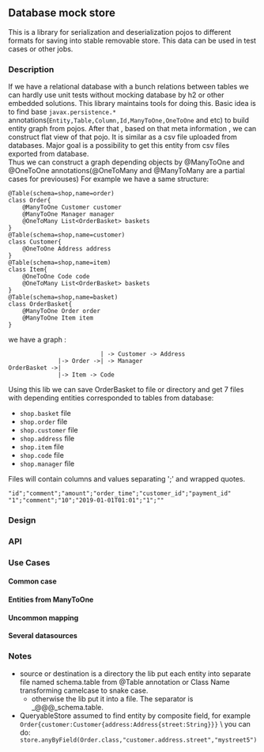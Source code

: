 ## Database mock store
This is a library for serialization and deserialization pojos to different formats for saving into stable removable store.
This data can be  used in test cases or other jobs.
### Description
If we have a relational database with a bunch relations between tables 
we can hardly use unit tests without mocking database by h2 or other embedded solutions.
This library maintains tools for doing this.
Basic idea is to find base `javax.persistence.*` annotations(`Entity,Table,Column,Id,ManyToOne,OneToOne` and etc) to build entity graph from pojos.
After that , based on that meta information , we can construct flat view of that pojo. It is similar as a csv file uploaded from databases.
Major goal is a possibility to get this entity from csv files exported from database.\
Thus we can construct a graph depending objects by @ManyToOne and @OneToOne annotations(@OneToMany and @ManyToMany are a partial cases for previouses)
For example we have a same structure:
```
@Table(schema=shop,name=order)
class Order{ 
    @ManyToOne Customer customer
    @ManyToOne Manager manager
    @OneToMany List<OrderBasket> baskets
}
@Table(schema=shop,name=customer)
class Customer{
    @OneToOne Address address
}
@Table(schema=shop,name=item)
class Item{
    @OneToOne Code code
    @OneToMany List<OrderBasket> baskets
}
@Table(schema=shop,name=basket)
class OrderBasket{
    @ManyToOne Order order
    @ManyToOne Item item   
}
```
we have a graph :
```
                          | -> Customer -> Address
              |-> Order ->| -> Manager
OrderBasket ->|
              |-> Item -> Code
```

Using this lib we can save OrderBasket to file or directory and get 7 files with depending entities corresponded to tables from database:
- `shop.basket` file
- `shop.order` file
- `shop.customer` file
- `shop.address` file
- `shop.item` file
- `shop.code` file
- `shop.manager` file

Files will contain columns and values separating ';' and wrapped quotes.
```
"id";"comment";"amount";"order_time";"customer_id";"payment_id"
"1";"comment";"10";"2019-01-01T01:01";"1";""
```

### Design

### API

### Use Cases
#### Common case
#### Entities from ManyToOne
#### Uncommon mapping
#### Several datasources

### Notes 
- source or destination is a directory the lib put each entity
  into separate file named schema.table from @Table annotation or Class Name transforming camelcase to snake case.
    - otherwise the lib put it into a file. The separator is _@@@_schema.table.
- QueryableStore assumed to find entity by composite field, for example `Order{customer:Customer{address:Address{street:String}}}` \ 
you can do:` store.anyByField(Order.class,"customer.address.street","mystreet5")`